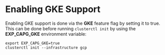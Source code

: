 # Enabling GKE Support

Enabling GKE support is done via the **GKE** feature flag by setting it to true. This can be done before running `clusterctl init` by using the **EXP_CAPG_GKE** environment variable:

```shell
export EXP_CAPG_GKE=true
clusterctl init --infrastructure gcp
```
